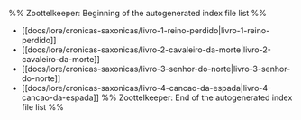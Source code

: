 %% Zoottelkeeper: Beginning of the autogenerated index file list  %%
-  [[docs/lore/cronicas-saxonicas/livro-1-reino-perdido|livro-1-reino-perdido]]
-  [[docs/lore/cronicas-saxonicas/livro-2-cavaleiro-da-morte|livro-2-cavaleiro-da-morte]]
-  [[docs/lore/cronicas-saxonicas/livro-3-senhor-do-norte|livro-3-senhor-do-norte]]
-  [[docs/lore/cronicas-saxonicas/livro-4-cancao-da-espada|livro-4-cancao-da-espada]]
%% Zoottelkeeper: End of the autogenerated index file list  %%
